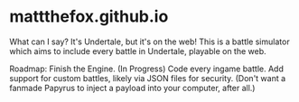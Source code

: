 # mattthefox.github.io

What can I say? It's Undertale, but it's on the web! This is a battle simulator which aims to include every battle in Undertale, playable on the web.

Roadmap:
Finish the Engine. (In Progress)
Code every ingame battle.
Add support for custom battles, likely via JSON files for security. (Don't want a fanmade Papyrus to inject a payload into your computer, after all.)
